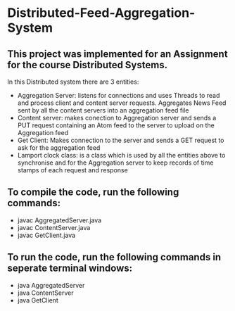 # Distributed-Feed-Aggregation-System
## This project was implemented for an Assignment for the course Distributed Systems. 
In this Distributed system there are 3 entities:
* Aggregation Server: listens for connections and uses Threads to read and process client and content server requests. Aggregates News Feed sent by all the content servers into an aggregation feed file
* Content server: makes conection to Aggregation server and sends a PUT request containing an Atom feed to the server to upload on the Aggregation feed
* Get Client: Makes connection to the server and sends a GET request to ask for the aggregation feed
* Lamport clock class: is a class which is used by all the entities above to synchronise and for the Aggregation server to keep records of time stamps of each request and response


## To compile the code, run the following commands:
* javac AggregatedServer.java
* javac ContentServer.java
* javac GetClient.java


## To run the code, run the following commands in seperate terminal windows:
* java AggregatedServer
* java ContentServer
* java GetClient
